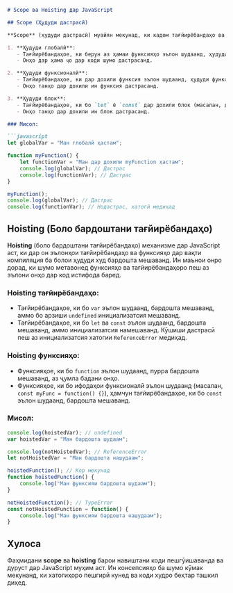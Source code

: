 
```markdown
# Scope ва Hoisting дар JavaScript

## Scope (Ҳудуди дастрасӣ)

**Scope** (ҳудуди дастрасӣ) муайян мекунад, ки кадом тағйирёбандаҳо ва функсияҳо дар кадом қисмҳои коди шумо дастрасанд. Дар JavaScript якчанд намудҳои ҳудуди дастрасӣ мавҷуданд:

1. **Ҳудуди глобалӣ**:
   - Тағйирёбандаҳое, ки берун аз ҳамаи функсияҳо эълон шудаанд, ҳудуди глобалӣ доранд.
   - Онҳо дар ҳама ҷо дар коди шумо дастрасанд.

2. **Ҳудуди функсионалӣ**:
   - Тағйирёбандаҳое, ки дар дохили функсия эълон шудаанд, ҳудуди функсионалӣ доранд.
   - Онҳо танҳо дар дохили ин функсия дастрасанд.

3. **Ҳудуди блок**:
   - Тағйирёбандаҳое, ки бо `let` ё `const` дар дохили блок (масалан, дар дохили `if`, `for`, `while`) эълон шудаанд, ҳудуди блок доранд.
   - Онҳо танҳо дар дохили ин блок дастрасанд.

### Мисол:

```javascript
let globalVar = "Ман глобалӣ ҳастам";

function myFunction() {
    let functionVar = "Ман дар дохили myFunction ҳастам";
    console.log(globalVar); // Дастрас
    console.log(functionVar); // Дастрас
}

myFunction();
console.log(globalVar); // Дастрас
console.log(functionVar); // Нодастрас, хатогӣ медиҳад
```

## Hoisting (Боло бардоштани тағйирёбандаҳо)

**Hoisting** (боло бардоштани тағйирёбандаҳо) механизме дар JavaScript аст, ки дар он эълонҳои тағйирёбандаҳо ва функсияҳо дар вақти компиляция ба болои ҳудуди худ бардошта мешаванд. Ин маънои онро дорад, ки шумо метавонед функсияҳо ва тағйирёбандаҳоро пеш аз эълони онҳо дар код истифода баред.

### Hoisting тағйирёбандаҳо:

- Тағйирёбандаҳое, ки бо `var` эълон шудаанд, бардошта мешаванд, аммо бо арзиши `undefined` инициализатсия мешаванд.
- Тағйирёбандаҳое, ки бо `let` ва `const` эълон шудаанд, бардошта мешаванд, аммо инициализатсия намешаванд. Кӯшиши дастрасӣ пеш аз инициализатсия хатогии `ReferenceError` медиҳад.

### Hoisting функсияҳо:

- Функсияҳое, ки бо `function` эълон шудаанд, пурра бардошта мешаванд, аз ҷумла бадани онҳо.
- Функсияҳое, ки бо ифодаҳои функсионалӣ эълон шудаанд (масалан, `const myFunc = function() {}`), ҳамчун тағйирёбандаҳое, ки бо `const` эълон шудаанд, бардошта мешаванд.

### Мисол:

```javascript
console.log(hoistedVar); // undefined
var hoistedVar = "Ман бардошта шудаам";

console.log(notHoistedVar); // ReferenceError
let notHoistedVar = "Ман бардошта нашудаам";

hoistedFunction(); // Кор мекунад
function hoistedFunction() {
    console.log("Ман функсияи бардошта шудаам");
}

notHoistedFunction(); // TypeError
const notHoistedFunction = function() {
    console.log("Ман функсияи бардошта нашудаам");
}
```

## Хулоса

Фаҳмидани **scope** ва **hoisting** барои навиштани коди пешгӯишаванда ва дуруст дар JavaScript муҳим аст. Ин консепсияҳо ба шумо кӯмак мекунанд, ки хатогиҳоро пешгирӣ кунед ва коди худро беҳтар ташкил диҳед.

